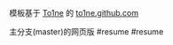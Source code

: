 模板基于 [To1ne](https://github.com/To1ne/) 的 [to1ne.github.com](https://github.com/To1ne/to1ne.github.com)

主分支(master)的网页版
#resume
#resume
